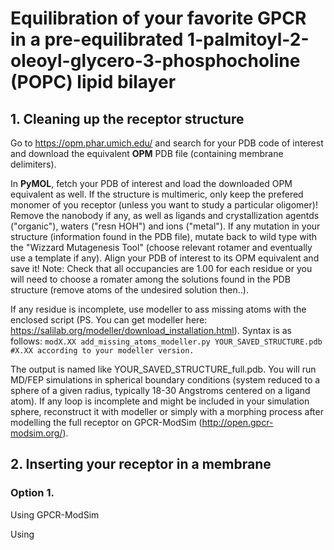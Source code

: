 # Equilibration of your favorite GPCR in a pre-equilibrated 1-palmitoyl-2-oleoyl-glycero-3-phosphocholine (POPC) lipid bilayer 

## **1. Cleaning up the receptor structure**

Go to https://opm.phar.umich.edu/ and search for your PDB code of interest and download the equivalent **OPM** PDB file (containing membrane delimiters). 

In **PyMOL**, fetch your PDB of interest and load the downloaded OPM equivalent as well. If the structure is multimeric, only keep the prefered monomer of you receptor (unless you want to study a particular oligomer)! Remove the nanobody if any, as well as ligands and crystallization agentds ("organic"), waters ("resn HOH") and ions ("metal"). If any mutation in your structure (information found in the PDB file), mutate back to wild type with the "Wizzard Mutagenesis Tool" (choose relevant rotamer and eventually use a template if any). Align your PDB of interest to its OPM equivalent and save it! 
Note: Check that all occupancies are 1.00 for each residue or you will need to choose a romater among the solutions found in the PDB structure (remove atoms of the undesired solution then..).

If any residue is incomplete, use modeller to ass missing atoms with the enclosed script (PS. You can get modeller here: https://salilab.org/modeller/download_installation.html). Syntax is as follows:
```modX.XX add_missing_atoms_modeller.py YOUR_SAVED_STRUCTURE.pdb #X.XX according to your modeller version.```

The output is named like YOUR_SAVED_STRUCTURE_full.pdb. You will run MD/FEP simulations in spherical boundary conditions (system reduced to a sphere of a given radius, typically 18-30 Angstroms centered on a ligand atom). If any loop is incomplete and might be included in your simulation sphere, reconstruct it with modeller or simply with a morphing process after modelling the full receptor on GPCR-ModSim (http://open.gpcr-modsim.org/).

## **2. Inserting your receptor in a membrane**

### Option 1. 
Using GPCR-ModSim

Using 
